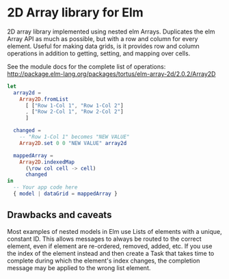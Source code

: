 # 2D Array library for Elm

2D array library implemented using nested elm Arrays.
Duplicates the elm Array API as much as possible, but with
a row and column for every element. Useful for making data grids,
is it provides row and column operations in addition to getting,
setting, and mapping over cells.

See the module docs for the complete list of operations: http://package.elm-lang.org/packages/tortus/elm-array-2d/2.0.2/Array2D


```elm
let
  array2d =
    Array2D.fromList
      [ ["Row 1-Col 1", "Row 1-Col 2"]
      , ["Row 2-Col 1", "Row 2-Col 2"]
      ]

  changed =
    -- "Row 1-Col 1" becomes "NEW VALUE"
    Array2D.set 0 0 "NEW VALUE" array2d

  mappedArray =
    Array2D.indexedMap
      (\row col cell -> cell)
      changed
in
  -- Your app code here
  { model | dataGrid = mappedArray }
```

## Drawbacks and caveats

Most examples of nested models in Elm use Lists of elements with a
unique, constant ID. This allows messages to always be routed to the correct
element, even if element are re-ordered, removed, added, etc.
If you use the index of the element instead and then create a Task that
takes time to complete during which the element's index changes, the completion
message may be applied to the wrong list element.
